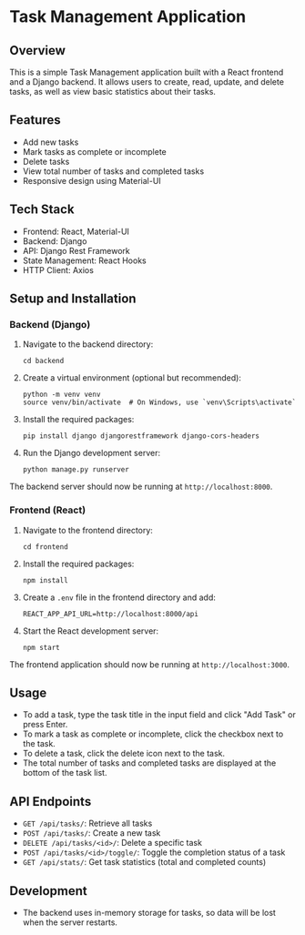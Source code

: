 # Task Management Application

## Overview

This is a simple Task Management application built with a React frontend and a Django backend. It allows users to create, read, update, and delete tasks, as well as view basic statistics about their tasks.

## Features

- Add new tasks
- Mark tasks as complete or incomplete
- Delete tasks
- View total number of tasks and completed tasks
- Responsive design using Material-UI

## Tech Stack

- Frontend: React, Material-UI
- Backend: Django
- API: Django Rest Framework
- State Management: React Hooks
- HTTP Client: Axios

## Setup and Installation

### Backend (Django)

1. Navigate to the backend directory:
   ```
   cd backend
   ```

2. Create a virtual environment (optional but recommended):
   ```
   python -m venv venv
   source venv/bin/activate  # On Windows, use `venv\Scripts\activate`
   ```

3. Install the required packages:
   ```
   pip install django djangorestframework django-cors-headers
   ```

4. Run the Django development server:
   ```
   python manage.py runserver
   ```

The backend server should now be running at `http://localhost:8000`.

### Frontend (React)

1. Navigate to the frontend directory:
   ```
   cd frontend
   ```

2. Install the required packages:
   ```
   npm install
   ```

3. Create a `.env` file in the frontend directory and add:
   ```
   REACT_APP_API_URL=http://localhost:8000/api
   ```

4. Start the React development server:
   ```
   npm start
   ```

The frontend application should now be running at `http://localhost:3000`.

## Usage

- To add a task, type the task title in the input field and click "Add Task" or press Enter.
- To mark a task as complete or incomplete, click the checkbox next to the task.
- To delete a task, click the delete icon next to the task.
- The total number of tasks and completed tasks are displayed at the bottom of the task list.

## API Endpoints

- `GET /api/tasks/`: Retrieve all tasks
- `POST /api/tasks/`: Create a new task
- `DELETE /api/tasks/<id>/`: Delete a specific task
- `POST /api/tasks/<id>/toggle/`: Toggle the completion status of a task
- `GET /api/stats/`: Get task statistics (total and completed counts)

## Development

- The backend uses in-memory storage for tasks, so data will be lost when the server restarts.
